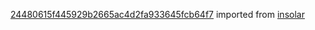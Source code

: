[24480615f445929b2665ac4d2fa933645fcb64f7](https://github.com/insolar/insolar/commit/24480615f445929b2665ac4d2fa933645fcb64f7) imported from [insolar](https://github.com/insolar/insolar)
